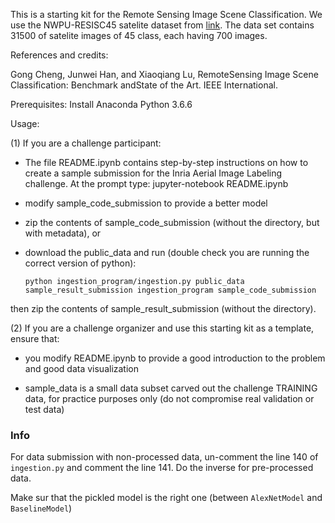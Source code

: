 This is a starting kit for the Remote Sensing Image Scene Classification. 
We use the NWPU-RESISC45 satelite dataset from [link](https://onedrive.live.com/?authkey=%21AHHNaHIlzp_IXjs&cid=5C5E061130630A68&id=5C5E061130630A68%21107&parId=5C5E061130630A68%21112&action=locate). The data set contains 31500 of satelite images of 45 class, each having 700 images.

References and credits: 

Gong Cheng,  Junwei Han,  and Xiaoqiang Lu,  RemoteSensing  Image  Scene  Classification:   Benchmark  andState of the Art. IEEE International.

Prerequisites:
Install Anaconda Python 3.6.6 

Usage:

(1) If you are a challenge participant:

- The file README.ipynb contains step-by-step instructions on how to create a sample submission for the Inria Aerial Image Labeling challenge. 
At the prompt type:
jupyter-notebook README.ipynb

- modify sample_code_submission to provide a better model

- zip the contents of sample_code_submission (without the directory, but with metadata), or

- download the public_data and run (double check you are running the correct version of python):

  `python ingestion_program/ingestion.py public_data sample_result_submission ingestion_program sample_code_submission`

then zip the contents of sample_result_submission (without the directory).

(2) If you are a challenge organizer and use this starting kit as a template, ensure that:

- you modify README.ipynb to provide a good introduction to the problem and good data visualization

- sample_data is a small data subset carved out the challenge TRAINING data, for practice purposes only (do not compromise real validation or test data)

### Info
For data submission with non-processed data, un-comment the line 140 of `ingestion.py` and comment the line 141. Do the inverse for pre-processed data.

Make sur that the pickled model is the right one (between `AlexNetModel` and `BaselineModel`)
